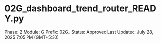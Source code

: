 # 02G_dashboard_trend_router_READY.py

Phase: 2
Module: G
Prefix: 02G_
Status: Approved
Last Updated: July 28, 2025 7:05 PM (GMT+5:30)